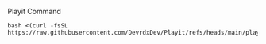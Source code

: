 Playit Command

```
bash <(curl -fsSL https://raw.githubusercontent.com/DevrdxDev/Playit/refs/heads/main/playit.sh)
```
